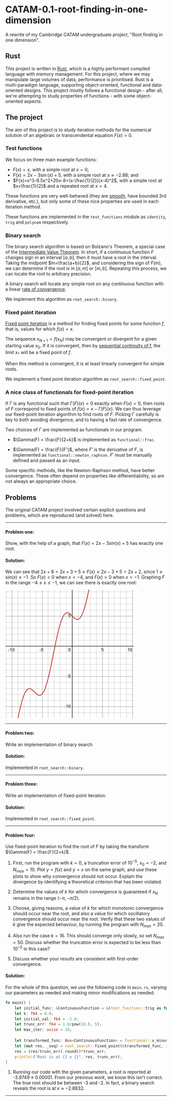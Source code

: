 # CATAM-0.1-root-finding-in-one-dimension

A rewrite of my Cambridge CATAM undergraduate project, "Root finding in one dimension".

## Rust

This project is written in [Rust](https://www.rust-lang.org/), which is a highly performant compiled language with memory management. For this project, where we may manipulate large volumes of data, performance is prioritised. Rust is a multi-paradigm language, supporting object-oriented, functional and data-oriented designs. This project mostly follows a functional design - after all, we're attempting to study properties of functions - with some object-oriented aspects.

## The project

The aim of this project is to study iteration methods for the numerical solution of an algebraic
or transcendental equation $F(x) = 0$.

### Test functions

We focus on three main example functions:
- $F(x)=x$, with a simple root at $x=0$;
- $F(x)=2x-3\sin(x)+5$, with a simple root at $x\approx -2.88$; and
- $F(x)=x^3-8.5x^2+20x-8=(x-\frac{1}{2})(x-4)^2$, with a simple root at $x=\frac{1}{2}$ and a repeated root at $x=4$.

These functions are very well-behaved (they are [smooth](https://en.wikipedia.org/wiki/Smoothness), have bounded 3rd derivative, etc.), but only some of these nice properties are used in each iteration method.

These functions are implemented in the ```test_functions``` module as ```identity```, ```trig``` and ```polynom``` respectively.

### Binary search

The binary search algorithm is based on Bolzano's Theorem, a special case of the [Intermediate Value Theorem](https://en.wikipedia.org/wiki/Intermediate_value_theorem). In short, if a continuous function $F$ changes sign in an interval $[a,b]$, then it must have a root in the interval. Taking the midpoint $m=\frac{a+b}{2}$, and considering the sign of $F(m)$, we can determine if the root is in $[a,m]$ or $[m,b]$. Repeating this process, we can locate the root to arbitrary precision.

A binary search will locate any simple root on any continuous function with a linear [rate of convergence](https://en.wikipedia.org/wiki/Rate_of_convergence).

We implement this algorithm as ```root_search::binary```.

### Fixed point iteration

[Fixed point iteration](https://en.wikipedia.org/wiki/Fixed-point_iteration) is a method for finding fixed points for some function $f$, that is, values for which $f(x)=x$. 

The sequence $x_{N+1}=f(x_N)$ may be convergent or divergent for a given starting value $x_0$. If it is convergent, then by [sequential continuity of f](https://en.wikipedia.org/wiki/Continuous_function#Definition_in_terms_of_limits_of_sequences), the limit $x_*$ will be a fixed point of $f$.

When this method is convergent, it is at least linearly convergent for simple roots.

We implement a fixed point iteration algorithm as ```root_search::fixed_point```.

### A nice class of functionals for fixed-point iteration

If $\Gamma$ is any functional such that $\Gamma(F)(x)=0$ exactly when $F(x)=0$, then roots of $F$ correspond to fixed points of $f(x) = x - \Gamma(F)(x)$. We can thus leverage our fixed-point iteration algorithm to find roots of $F$. Picking $\Gamma$ carefully is key to both avoiding divergence, and to having a fast rate of convergence.

Two choices of $\Gamma$ are implemented as functionals in our program.

- $\Gamma(F) = \frac{F}{2+k}$ is implemented as `functional::frac`.

- $\Gamma(F) = \frac{F}{F'}$, where $F'$ is the derivative of $F$, is implemented as `functional::newton_raphson`. $F'$ must be manually defined and passed as an input.

Some specific methods, like the Newton-Raphson method, have better convergence. These often depend on properties like differentiability, so are not always an appropriate choice.

## Problems

The original CATAM project involved certain explicit questions and problems, which are reproduced (and solved) here.

---

#### Problem one: 

Show, with the help of a graph, that $F(x)=2x-3sin(x)+5$ has exactly one root.

#### Solution: 

We can see that $2x+8 = 2x+3+5 \ge F(x)\ge 2x-3+5 = 2x+2$, since $1\ge sin(x)\ge -1$. So $F(x)<0$ when $x<-4$, and $F(x)>0$ when $x>-1$. Graphing $F$ in the range $-4\le x\le -1$, we can see there is exactly one root:

<img src="./images/trig-graph-desmos.png" alt="Plot of F" width="400"/>

---

#### Problem two:

Write an implementation of binary search

#### Solution:

Implemented in `root_search::binary`.

---

#### Problem three:

Write an implementation of fixed-point iteration.

#### Solution:

Implemented in `root_search::fixed_point`.

---

#### Problem four:

Use fixed-point iteration to find the root of $F$ by taking the transform $\Gamma(F) = \frac{F}{2+k}$.

1. First, run the program with $k = 0$, a truncation error of $10^{-5}$, $x_0 = -2$, and $N_{max}=10$. Plot $y = f(x)$ and $y = x$ on the same graph, and use these plots to show why convergence should not occur. Explain the divergence by identifying a theoretical criterion that has been violated.

2. Determine the values of $k$ for which convergence is guaranteed if $x_N$ remains in the range $(−\pi, −\pi/2)$.

3. Choose, giving reasons, a value of $k$ for which monotonic convergence should occur near the root, and also a value for which oscillatory convergence should occur near the root. Verify that these two values of $k$ give the expected behaviour, by running the program with $N_{max} = 20$. 

4. Also run the case $k = 16$. This should converge only slowly, so set $N_{max} = 50$. Discuss whether the truncation error is expected to be less than $10^{−5}$ in this case?

5. Discuss whether your results are consistent with first-order convergence.

#### Solution:

For the whole of this question, we use the following code in `main.rs`, varying our parameters as needed and making minor modifications as needed:
```rust
fn main() {
    let initial_func: &ContinuousFunction = &(test_function::trig as fn(f64) -> f64);
    let k: f64 = 0.0;
    let initial_val: f64 = -2.0;
    let trunc_err: f64 = 1.0/pow(10.0, 5);
    let max_iter: usize = 10;

    let transformed_func: Box<ContinuousFunction> = functional::x_minus(functional::frac(&initial_func, &k));
    let (mut res, _seq) = root_search::fixed_point(&transformed_func, initial_val, trunc_err, max_iter);
    res = (res/trunc_err).round()*trunc_err;
    println!("Root is at {} ± {}", res, trunc_err);
}
```

1. Running our code with the given parameters, a root is reported at -3.9749 ± 0.00001. From our previous work, we know this isn't correct. The true root should be between -3 and -2. In fact, a binary search reveals the root is at $x \approx -2.8832$.

---